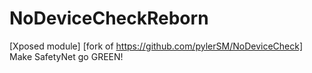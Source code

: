 # NoDeviceCheckReborn
[Xposed module] [fork of https://github.com/pylerSM/NoDeviceCheck] Make SafetyNet go GREEN!

